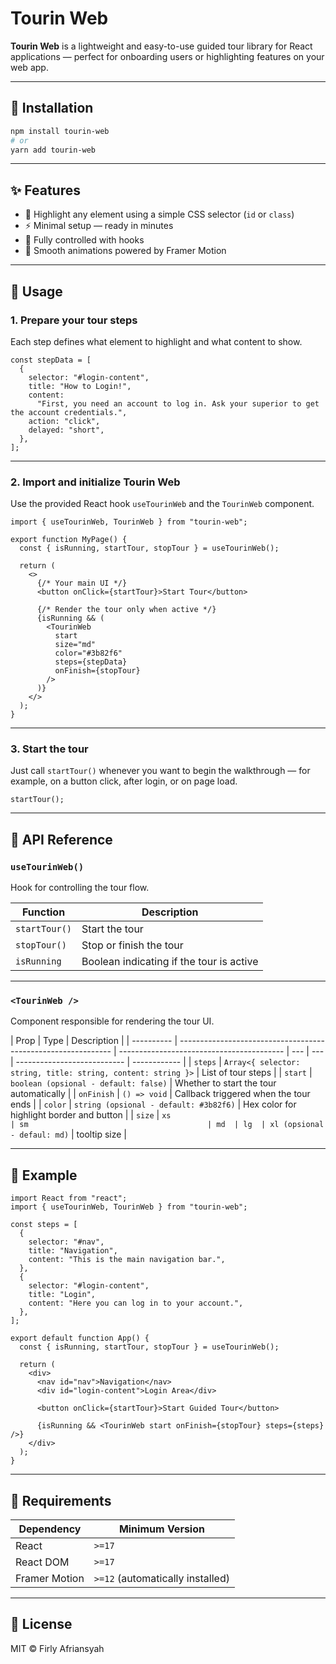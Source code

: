 # Tourin Web

**Tourin Web** is a lightweight and easy-to-use guided tour library for React applications — perfect for onboarding users or highlighting features on your web app.

---

## 🚀 Installation

```bash
npm install tourin-web
# or
yarn add tourin-web
```

---

## ✨ Features

- 🎯 Highlight any element using a simple CSS selector (`id` or `class`)
- ⚡ Minimal setup — ready in minutes
- 🧩 Fully controlled with hooks
- 💅 Smooth animations powered by Framer Motion

---

## 🧩 Usage

### 1. Prepare your tour steps

Each step defines what element to highlight and what content to show.

```tsx
const stepData = [
  {
    selector: "#login-content",
    title: "How to Login!",
    content:
      "First, you need an account to log in. Ask your superior to get the account credentials.",
    action: "click",
    delayed: "short",
  },
];
```

---

### 2. Import and initialize Tourin Web

Use the provided React hook `useTourinWeb` and the `TourinWeb` component.

```tsx
import { useTourinWeb, TourinWeb } from "tourin-web";

export function MyPage() {
  const { isRunning, startTour, stopTour } = useTourinWeb();

  return (
    <>
      {/* Your main UI */}
      <button onClick={startTour}>Start Tour</button>

      {/* Render the tour only when active */}
      {isRunning && (
        <TourinWeb
          start
          size="md"
          color="#3b82f6"
          steps={stepData}
          onFinish={stopTour}
        />
      )}
    </>
  );
}
```

---

### 3. Start the tour

Just call `startTour()` whenever you want to begin the walkthrough — for example, on a button click, after login, or on page load.

```tsx
startTour();
```

---

## 🧠 API Reference

### `useTourinWeb()`

Hook for controlling the tour flow.

| Function      | Description                              |
| ------------- | ---------------------------------------- |
| `startTour()` | Start the tour                           |
| `stopTour()`  | Stop or finish the tour                  |
| `isRunning`   | Boolean indicating if the tour is active |

---

### `<TourinWeb />`

Component responsible for rendering the tour UI.

| Prop       | Type                                                          | Description                               |
| ---------- | ------------------------------------------------------------- | ----------------------------------------- | --- | --- | --------------------------- | ------------ |
| `steps`    | `Array<{ selector: string, title: string, content: string }>` | List of tour steps                        |
| `start`    | `boolean (opsional - default: false)`                         | Whether to start the tour automatically   |
| `onFinish` | `() => void`                                                  | Callback triggered when the tour ends     |
| `color`    | `string (opsional - default: #3b82f6)`                        | Hex color for highlight border and button |
| `size`     | `xs                                                           | sm                                        | md  | lg  | xl (opsional - defaul: md)` | tooltip size |

---

## 🧩 Example

```tsx
import React from "react";
import { useTourinWeb, TourinWeb } from "tourin-web";

const steps = [
  {
    selector: "#nav",
    title: "Navigation",
    content: "This is the main navigation bar.",
  },
  {
    selector: "#login-content",
    title: "Login",
    content: "Here you can log in to your account.",
  },
];

export default function App() {
  const { isRunning, startTour, stopTour } = useTourinWeb();

  return (
    <div>
      <nav id="nav">Navigation</nav>
      <div id="login-content">Login Area</div>

      <button onClick={startTour}>Start Guided Tour</button>

      {isRunning && <TourinWeb start onFinish={stopTour} steps={steps} />}
    </div>
  );
}
```

---

## 🧰 Requirements

| Dependency    | Minimum Version                  |
| ------------- | -------------------------------- |
| React         | `>=17`                           |
| React DOM     | `>=17`                           |
| Framer Motion | `>=12` (automatically installed) |

---

## 📜 License

MIT © Firly Afriansyah
